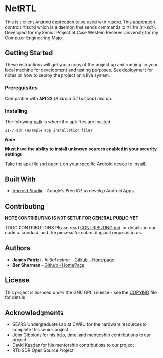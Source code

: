 # NetRTL

This is a client Android application to be used with [rtlsdrd](https://github.com/bennettmsherman/rtlsdrd). This application controls rtlsdrd which is a daemon that sends commands to rtl_fm (rtl-sdr). Developed for my Senior Project at Case Western Reserve University for my Computer Engineering Major.

## Getting Started

These instructions will get you a copy of the project up and running on your local machine for development and testing purposes. See deployment for notes on how to deploy the project on a live system.

### Prerequisites

Compatible with **API 22** (*Android 5.1 Lollipop*) and up.

### Installing

The following [path](https://github.com/JimPatrizi/NetRTL/tree/master/app/build/outputs/apk) is where the apk files are located.

```
11-7.apk (example app installation file)
```
***Note*** 

**Must have the ability to install unknown sources enabled in your security settings**

Take the apk file and open it on your specific Android device to install. 



## Built With

* [Android Studio](https://developer.android.com/studio/index.html) - Google's Free IDE to develop Android Apps


## Contributing
**NOTE CONTRIBUTING IS NOT SETUP FOR GENERAL PUBLIC YET**


TODO CONTRIBUTIONS
Please read [CONTRIBUTING.md](https://gist.github.com/PurpleBooth/b24679402957c63ec426) for details on our code of conduct, and the process for submitting pull requests to us.



## Authors

* **James Patrizi** - *Initial author* - [Github - Homepage](https://github.com/JimPatrizi)
* **Ben Sherman** - [Github - HomePage](https://github.com/bennettmsherman)

## License

This project is licensed under the GNU GPL License - see the [COPYING](COPYING) file for details

## Acknowledgments

* SEARS Undergraduate Lab at CWRU for the hardware resources to complete this senior project
* John Gibbions for his help, time, and mentorship contributions to our project
* David Kazdan  for his mentorship contributions to our project
* RTL-SDR Open Source Project
